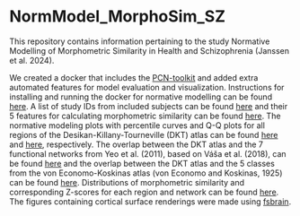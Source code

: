 # NormModel_MorphoSim_SZ


This repository contains information pertaining to the study Normative Modelling of Morphometric Similarity in Health and Schizophrenia (Janssen et al. 2024).

We created a docker that includes the [PCN-toolkit](https://pcntoolkit.readthedocs.io/en/latest/) and added extra automated features for model evaluation and visualization. Instructions for installing and running the docker for normative modelling can be found [here](https://github.com/iamjoostjanssen/NormModel_MorphoSim_SZ/blob/main/Docker_and_ReferenceModelling.txt).
A list of study IDs from included subjects can be found [here](https://github.com/iamjoostjanssen/NormModel_MorphoSim_SZ/blob/main/Included_subjects_IDs.csv) and their 5 features for calculating morphometric similarity can be found [here](https://github.com/iamjoostjanssen/RefModel_MorphoSim_SZ/blob/main/Included_subjects_5_features_10_publicdatasets.csv). The normative modeling plots with percentile curves and Q-Q plots for all regions of the Desikan-Killany-Tourneville (DKT) atlas can be found [here](https://github.com/iamjoostjanssen/NormModel_MorphoSim_SZ/tree/main/NormativeModels) and [here](https://github.com/iamjoostjanssen/NormModel_MorphoSim_SZ/tree/main/Q-Q%20plots), respectively. The overlap between the DKT atlas and the 7 functional networks from Yeo et al. (2011), based on Váša et al. (2018), can be found [here](https://github.com/iamjoostjanssen/NormModel_MorphoSim_SZ/blob/main/yeo_dkt_overlap.csv) and the overlap between the DKT atlas and the 5 classes from the von Economo-Koskinas atlas (von Economo and Koskinas, 1925) can be found [here](https://github.com/iamjoostjanssen/NormModel_MorphoSim_SZ/blob/main/voneconomo_dkt_overlap.csv). Distributions of morphometric similarity and corresponding Z-scores for each region and network can be found [here](https://github.com/iamjoostjanssen/NormModel_MorphoSim_SZ/tree/main/Distributions). The figures containing cortical surface renderings were made using [fsbrain](https://cran.r-project.org/web/packages/fsbrain/vignettes/fsbrain.html).
